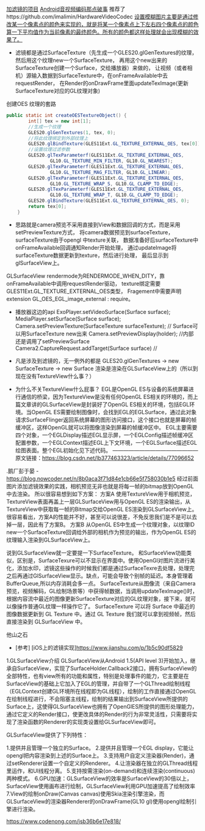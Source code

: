 [加滤镜的项目](https://github.com/DiskyZhs/PinFilter)
[Android音视频编码那点破事](https://www.jianshu.com/p/aac2f8699735) 推荐了https://github.com/imalimin/HardwareVideoCodec
[设置模糊图片主要是通过修改某一个像素点的颜色来实现的，就是将某一个像素点上下左右四个像素点的颜色算一下平均值作为当前像素的最终颜色。所有的颜色都这样处理就会出现模糊的效果了。](https://www.jianshu.com/p/5d69d93f95de)


- 滤镜都是通过SurfaceTexture（先生成一个GLES20.glGenTextures的纹理，然后用这个纹理new一个SurfaceTexture，
再用这个new出来的SurfaceTexture创建一个Surface，交给播放器）来做的，
让视频（或者相机）源输入数据到SurfaceTexture中，在onFrameAvailable中去requestRender，
在Render的onDrawFrame里面updateTexImage(更新SurfaceTexture对应的GL纹理对象)

创建OES 纹理的套路
```java
public static int createOESTextureObject() {
        int[] tex = new int[1];
        //生成一个纹理
        GLES20.glGenTextures(1, tex, 0);
        //将此纹理绑定到外部纹理上
        GLES20.glBindTexture(GLES11Ext.GL_TEXTURE_EXTERNAL_OES, tex[0]);
        //设置纹理过滤参数
        GLES20.glTexParameterf(GLES11Ext.GL_TEXTURE_EXTERNAL_OES,
                GL10.GL_TEXTURE_MIN_FILTER, GL10.GL_NEAREST);
        GLES20.glTexParameterf(GLES11Ext.GL_TEXTURE_EXTERNAL_OES,
                GL10.GL_TEXTURE_MAG_FILTER, GL10.GL_LINEAR);
        GLES20.glTexParameterf(GLES11Ext.GL_TEXTURE_EXTERNAL_OES,
                GL10.GL_TEXTURE_WRAP_S, GL10.GL_CLAMP_TO_EDGE);
        GLES20.glTexParameterf(GLES11Ext.GL_TEXTURE_EXTERNAL_OES,
                GL10.GL_TEXTURE_WRAP_T, GL10.GL_CLAMP_TO_EDGE);
        GLES20.glBindTexture(GLES11Ext.GL_TEXTURE_EXTERNAL_OES, 0);
        return tex[0];
    }
```

- 思路就是camera预览不采用直接到View和数据回调的方式，而是采用setPreviewTexture方式，
将camera数据预览到surfaceTexture，surfaceTexture由于opengl 中texture关联，
数据准备好后surfaceTexture中onFrameAvailable回调通知Render开始处理，
通过updateImage将surfaceTexture数据更新到texture，然后进行处理，
最后显示到glSurfaceView上。

GLSurfaceView rendermode为RENDERMODE_WHEN_DITY，靠onFrameAvailable中调用requestRender驱动，
texture绑定需要GLES11Ext.GL_TEXTURE_EXTERNAL_OES类型，
Fragement中需要声明extension GL_OES_EGL_image_external : require。


- 播放器这边的api
    ExoPlayer.setVideoSurface(Surface surface);
    MediaPlayer.setSurface(Surface surface);
    Camera.setPreviewTexture(SurfaceTexture surfaceTexture); // Surface可以用SurfaceTexture new出来
    Camera.setPreviewDisplay(holder); //内部还是调用了setPreviewSurface
    Camera2.CaptureRequest.addTarget(Surface surface) //

- 凡是涉及到滤镜的，无一例外的都是
GLES20.glGenTextures -> new SurfaceTexture -> new Surface
渲染是渲染在GLSurfaceView上的（所以到现在没有TextureView什么事？）

- 为什么不关TextureView什么屁事？
EGL是OpenGL ES与设备的系统屏幕进行通信的桥梁，因为TextureView是没有任何OpenGL ES相关的环境的，而上篇文章讲的GLSurfaceView是封装好了OpenGL ES相关的环境，包括EGL环境。当OpenGL ES需要绘制图像时，会找到EGL的EGLSurface，通过此对象请求SurfaceFlinger返回系统屏幕的图形访问接口，这个接口也就是屏幕的帧缓冲区，这样OpenGL就可以将图像渲染到屏幕的帧缓冲区中。
EGL主要需要四个对象，一个EGLDisplay描述EGL显示屏，一个EGLConfig描述帧缓冲区配置参数，一个EGLContext描述EGL上下文环境，一个EGLSurface描述EGL绘图表面。整个EGL初始化见下述代码。
————————————————
原文链接：https://blog.csdn.net/lb377463323/article/details/77096652


.鹅厂彭于晏 - https://blog.nowcoder.net/n/8b0aca3f71d84e1cb66e5f758030b1e5
经过前面图片添加滤镜效果的实践，相机预览无非也就是将每一帧的bitmap放到OpenGL中去渲染。
所以很容易想到如下方案：
方案A 使用TextureView用于相机预览，TextureView表面再盖上一层GLSurfaceView用与OpenGL ES的渲染输出，从TextureView中获取每一帧的Bitmap交给OpenGL ES渲染到GLSurfaceView上。
很容易看出，方案A的性能并不好，甚至可以说很差，不免反思我们是不是可以去掉一层，因此有了方案B。
方案B 从OpenGL ES中生成一个纹理对象，以纹理ID new一个SurfaceTexture回调给外部的相机作为预览的输出，作为OpenGL ES的纹理输入渲染到GLSurfaceView上。

说到GLSurfaceView就一定要提一下SurfaceTexture。
和SurfaceView功能类似，区别是，SurfaceTexure可以不显示在界面中。使用OpenGl对图片流进行美化，添加水印，滤镜这些操作的时候我们都是通过SurfaceTexre去处理，处理完之后再通过GlSurfaceView显示。缺点，可能会导致个别帧的延迟。本身管理着BufferQueue,所以内存消耗会多一点。 SurfaceTexture从图像流（来自Camera预览，视频解码，GL绘制场景等）中获得帧数据，当调用updateTexImage()时，根据内容流中最近的图像更新SurfaceTexture对应的GL纹理对象，接下来，就可以像操作普通GL纹理一样操作它了。 SurfaceTexture 可以将 Surface 中最近的图像数据更新到 GL Texture 中。通过 GL Texture 我们就可以拿到视频帧，然后直接渲染到 GLSurfaceView 中。


他山之石
- [参考]
[iOS上的滤镜实现]https://www.jianshu.com/p/1b5c90df5829


1.GLSurfaceView介绍
GLSurfaceView从Android 1.5(API level 3)开始加入，继承自SurfaceView，实现了SurfaceHolder.Callback2接口，拥有SurfaceView的全部特性，也有view所有的功能和属性，特别是处理事件的能力，它主要是在SurfaceView的基础上它加入了EGL的管理，并自带了一个GLThread绘制线程（EGLContext创建GL环境所在线程即为GL线程），绘制的工作直接通过OpenGL在绘制线程进行，不会阻塞主线程，绘制的结果输出到SurfaceView所提供的Surface上，这使得GLSurfaceView也拥有了OpenGlES所提供的图形处理能力，通过它定义的Render接口，使更改具体的Render的行为非常灵活性，只需要将实现了渲染函数的Renderer的实现类设置给GLSurfaceView即可。

GLSurfaceView提供了下列特性：

1.提供并且管理一个独立的Surface。
2.提供并且管理一个EGL display，它能让opengl把内容渲染到上述的Surface上。
3.支持用户自定义渲染器(Render)，通过setRenderer设置一个自定义的Renderer。
4.让渲染器在独立的GLThread线程里运作，和UI线程分离。
5.支持按需渲染(on-demand)和连续渲染(continuous)两种模式。
6.GPU加速：GLSurfaceView的效率是SurfaceView的30倍以上，SurfaceView使用画布进行绘制，GLSurfaceView利用GPU加速提高了绘制效率
7.View的绘制onDraw(Canvas canvas)使用Skia渲染引擎渲染，而GLSurfaceView的渲染器Renderer的onDrawFrame(GL10 gl)使用opengl绘制引擎进行渲染。



https://www.codenong.com/jsb36b6e17e818/


